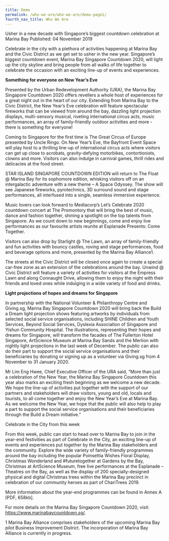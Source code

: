 ```yaml
---
title: Demo
permalink: /who-we-are/who-we-are/demo-page1/
fourth_nav_title: Who We Are
---
```

Usher in a new decade with Singapore’s biggest countdown celebration at Marina Bay
Published: 04 November 2019

Celebrate in the city with a plethora of activities happening at Marina Bay and the Civic District as we get set to usher in the new year. Singapore’s biggest countdown event, Marina Bay Singapore Countdown 2020, will light up the city skyline and bring people from all walks of life together to celebrate the occasion with an exciting line-up of events and experiences.

**Something for everyone on New Year’s Eve**

Presented by the Urban Redevelopment Authority (URA), the Marina Bay Singapore Countdown 2020 offers revellers a whole host of experiences for a great night out in the heart of our city. Extending from Marina Bay to the Civic District, the New Year’s Eve celebration will feature spectacular fireworks that can be viewed from around the bay, dazzling light projection displays, multi-sensory musical, riveting international circus acts, music performances, an array of family-friendly outdoor activities and more - there is something for everyone!

Coming to Singapore for the first time is The Great Circus of Europe presented by Uncle Ringo. On New Year’s Eve, the Bayfront Event Space will play host to a thrilling line-up of international circus acts where visitors can get up close to acrobats, gravity-defying motorbikes, contortionists, clowns and more. Visitors can also indulge in carnival games, thrill rides and delicacies at the food street.

STAR ISLAND SINGAPORE COUNTDOWN EDITION will return to The Float @ Marina Bay for its sophomore edition, whisking visitors off on an intergalactic adventure with a new theme – A Space Odyssey. The show will see Japanese fireworks, pyrotechnics, 3D surround sound and stage performances, all interfused into a single, seamless immersive experience.

Music lovers can look forward to Mediacorp’s Let’s Celebrate 2020 countdown concert at The Promontory that will bring the best of music, dance and fashion together, shining a spotlight on the top talents from Singapore. As we count down to new beginnings, come and enjoy live performances as our favourite artists reunite at Esplanade Presents: Come Together.

Visitors can also drop by Starlight @ The Lawn, an array of family-friendly and fun activities with bouncy castles, roving and stage performances, food and beverage options and more, presented by the Marina Bay Alliance1.

The streets at the Civic District will be closed once again to create a special car-free zone as an extension of the celebrations around the bay. Unwind @ Civic District will feature a variety of activities for visitors at the Empress Lawn and along Connaught Drive, allowing them to enjoy the night with their friends and loved ones while indulging in a wide variety of food and drinks.

**Light projections of hopes and dreams for Singapore**

In partnership with the National Volunteer & Philanthropy Centre and Giving.sg, Marina Bay Singapore Countdown 2020 will bring back the Build a Dream light projection shows featuring artworks by individuals from selected social service organisations, including SHINE Children and Youth Services, Beyond Social Services, Dyslexia Association of Singapore and Yishun Community Hospital. The illustrations, representing their hopes and dreams for Singapore, will transform the facades of The Fullerton Hotel Singapore, ArtScience Museum at Marina Bay Sands and the Merlion with nightly light projections in the last week of December. The public can also do their part to support the social service organisations and their beneficiaries by donating or signing up as a volunteer via Giving.sg from 4 November to 31 January 2020.

Mr Lim Eng Hwee, Chief Executive Officer of the URA said, “More than just a celebration of the New Year, the Marina Bay Singapore Countdown this year also marks an exciting fresh beginning as we welcome a new decade. We hope the line-up of activities put together with the support of our partners and stakeholders will draw visitors, young and old, locals and tourists, to all come together and enjoy the New Year’s Eve at Marina Bay. As we welcome the New Year, we hope that the public will also help to play a part to support the social service organisations and their beneficiaries through the Build a Dream initiative.”

Celebrate in the City from this week

From this week, public can start to head over to Marina Bay to join in the year-end festivities as part of Celebrate in the City, an exciting line-up of events and experiences put together by the Marina Bay stakeholders and the community. Explore the wide variety of family-friendly programmes around the bay including the popular Poinsettia Wishes Floral Display, Christmas Wonderland and #futuretogether at Gardens by the Bay, Christmas at ArtScience Museum, free live performances at the Esplanade – Theatres on the Bay, as well as the display of 200 specially-designed physical and digital Christmas trees within the Marina Bay precinct in celebration of our community heroes as part of ChariTrees 2019.

More information about the year-end programmes can be found in Annex A [PDF, 658kb].

For more details on the Marina Bay Singapore Countdown 2020, visit: https://www.marinabaycountdown.sg/.

1 Marina Bay Alliance comprises stakeholders of the upcoming Marina Bay pilot Business Improvement District. The incorporation of Marina Bay Alliance is currently in progress.
